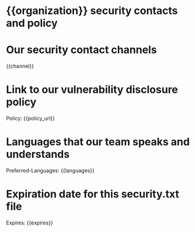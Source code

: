 # {{organization}} security contacts and policy

# Our security contact channels
{{channel}}

# Link to our vulnerability disclosure policy
Policy: {{policy_url}}

# Languages that our team speaks and understands
Preferred-Languages: {{languages}}

# Expiration date for this security.txt file
Expires: {{expires}}


